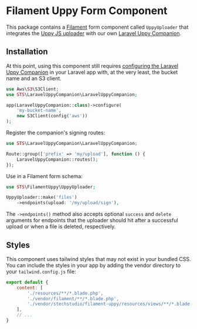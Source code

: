 # Filament Uppy Form Component
This package contains a [Filament](https://filamentphp.com/) form component called `UppyUploader` that integrates the
[Uppy JS uploader](https://uppy.io) with our own [Laravel Uppy Companion](https://github.com/stechstudio/laravel-uppy-companion).

## Installation
At this point, using this component still requires
[configuring the Laravel Uppy Companion](https://github.com/stechstudio/laravel-uppy-companion/blob/master/README.md#service-provider-configuration)
in your Laravel app with, at the very least, the bucket name and an S3 client.

```php
use Aws\S3\S3Client;
use STS\LaravelUppyCompanion\LaravelUppyCompanion;

app(LaravelUppyCompanion::class)->configure(
    'my-bucket-name',
    new S3Client(config('aws'))
);
```

Register the companion's signing routes:
```php
use STS\LaravelUppyCompanion\LaravelUppyCompanion;

Route::group(['prefix' => 'my/upload'], function () {
    LaravelUppyCompanion::routes();
});
```

Use in a Filament form schema:
```php
use STS\FilamentUppy\UppyUploader;

UppyUploader::make('files')
    ->endpoints(upload: '/my/upload/sign'),
```

The `->endpoints()` method also accepts optional `success` and `delete` arguments for endpoints that the uploader
should hit after a successful upload or when a file is deleted, respectively.

## Styles
This component uses tailwind styles that may not exist in your bundled CSS. You can include the styles in your app by
adding the vendor directory to your `tailwind.config.js` file:

```js
export default {
    content: [
        './resources/**/*.blade.php',
        './vendor/filament/**/*.blade.php',
        './vendor/stechstudio/filament-uppy/resources/views/**/*.blade.php', // Filament Uppy's vendor directory
    ],
    // ...
}
```
